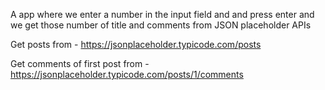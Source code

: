 A app where we enter a number in the input field and and press enter and we get those number of title and comments from JSON placeholder APIs

Get posts from - https://jsonplaceholder.typicode.com/posts 

Get comments of first post from - https://jsonplaceholder.typicode.com/posts/1/comments 
